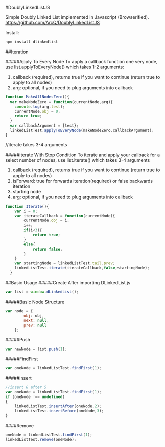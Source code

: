 #DoublyLinkedListJS

Simple Doubly Linked List implemented in Javascript (Browserified).
https://github.com/ArcQ/DoublyLinkedListJS

Install:
```bash
npm install dlinkedlist
```
##Iteration

#####Apply To Every Node
To apply a callback function one very node, use list.applyToEveryNode() which takes 1-2 arguments:

1. callback (required), returns true if you want to continue (return true to apply to all nodes)
2. arg: optional, if you need to plug arguments into callback

```javascript
function MakeAllNodesZero(){
  var makeNodeZero = function(currentNode,arg){
    console.log(arg.test);
    currentNode.obj = 0;
    return true;
  }
  var callbackArgument = {test};
  linkedListTest.applyToEveryNode(makeNodeZero,callbackArgument);
}
```
//iterate takes 3-4 arguments

#####Iterate With Stop Condition
To iterate and apply your callback for a select number of nodes, use list.iterate() which takes 3-4 arguments

1. callback (required), returns true if you want to continue (return true to apply to all nodes)
2. isForward: true for forwards iteration(required) or false backwards iteration
3. starting node
4. arg: optional, if you need to plug arguments into callback

```javascript
function Iterate(){   
    var i = 0;
    var iterateCallback = function(currentNode){
        currentNode.obj = i;
        i++;
        if(i<3){
            return true;
        }
        else{
            return false;
        }
    }
    var startingNode = linkedListTest.tail.prev;
    linkedListTest.iterate(iterateCallback,false,startingNode);
  }
```

##Basic Usage
#####Create
After importing DLinkedList.js
```javascript
var list = window.dLinkedList();
```
#####Basic Node Structure
```javascript
var node = {
		obj: obj,
		next: null,
		prev: null
	};
```

#####Push
```javascript
var newNode = list.push(1);
```

#####FindFirst
```javascript
var oneNode = linkedListTest.findFirst(1);
```

#####Insert
```javascript
//insert 8 after 5
var oneNode = linkedListTest.findFirst(1);
if (oneNode !== undefined)
{
    linkedListTest.insertAfter(oneNode,2);
    linkedListTest.insertBefore(oneNode,3);
}

```

####Remove
```javascript
oneNode = linkedListTest.findFirst(1);
linkedListTest.remove(oneNode);
```

